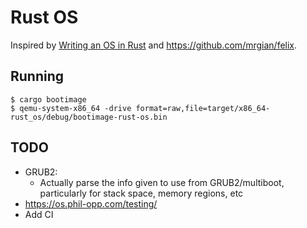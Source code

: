 # Rust OS

Inspired by [Writing an OS in Rust](https://os.phil-opp.com/) and <https://github.com/mrgian/felix>.

## Running

```
$ cargo bootimage
$ qemu-system-x86_64 -drive format=raw,file=target/x86_64-rust_os/debug/bootimage-rust-os.bin
```

## TODO

- GRUB2:
  - Actually parse the info given to use from GRUB2/multiboot, particularly for stack space, memory regions, etc
- <https://os.phil-opp.com/testing/>
- Add CI
